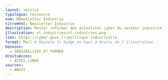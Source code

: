 ```yaml
---
layout: service
typologie: ressource
nom: DNewsletter Industrie
titreHtml: Newsletter Industrie
description: Rester informer des actualités cyber du secteur industriel. Destinée aux personnes qui conçoivent des solutions cyber.
illustration: nl-industries/nl-industries.png
lien: https://cyber.gouv.fr/politique-industrielle
format: Mail # Rajoute le badge en haut à droite de l'illustration
besoins:
  - SENSIBILISER_ET_FORMER
droitsAcces:
  - ACCES_LIBRE
sources:
  - ANSSI
---
```

